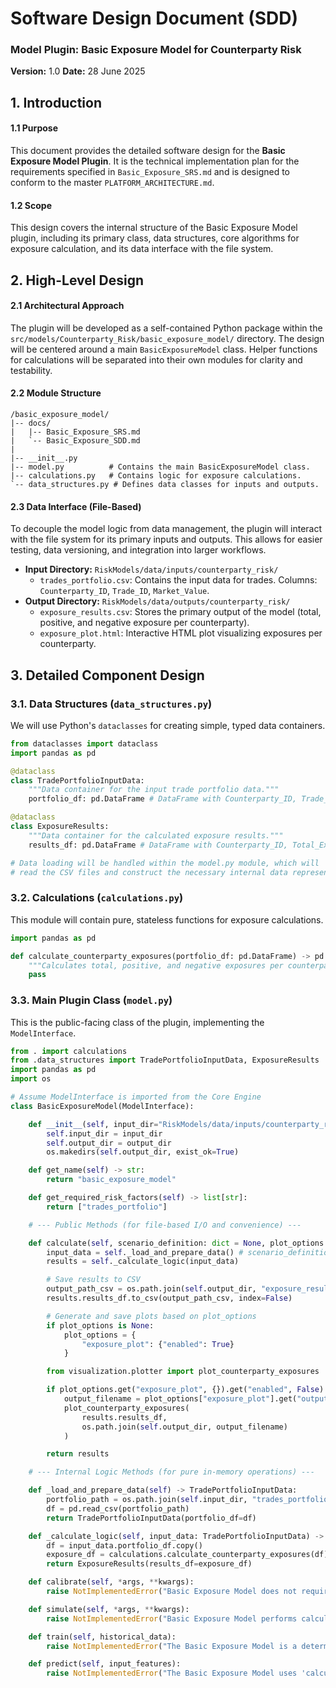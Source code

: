 # Software Design Document (SDD)
### Model Plugin: Basic Exposure Model for Counterparty Risk
**Version:** 1.0
**Date:** 28 June 2025

## 1. Introduction

#### 1.1 Purpose
This document provides the detailed software design for the **Basic Exposure Model Plugin**. It is the technical implementation plan for the requirements specified in `Basic_Exposure_SRS.md` and is designed to conform to the master `PLATFORM_ARCHITECTURE.md`.

#### 1.2 Scope
This design covers the internal structure of the Basic Exposure Model plugin, including its primary class, data structures, core algorithms for exposure calculation, and its data interface with the file system.

## 2. High-Level Design

#### 2.1 Architectural Approach
The plugin will be developed as a self-contained Python package within the `src/models/Counterparty_Risk/basic_exposure_model/` directory. The design will be centered around a main `BasicExposureModel` class. Helper functions for calculations will be separated into their own modules for clarity and testability.

#### 2.2 Module Structure
```
/basic_exposure_model/
|-- docs/
|   |-- Basic_Exposure_SRS.md
|   `-- Basic_Exposure_SDD.md
|
|-- __init__.py
|-- model.py          # Contains the main BasicExposureModel class.
|-- calculations.py   # Contains logic for exposure calculations.
`-- data_structures.py # Defines data classes for inputs and outputs.
```

#### 2.3 Data Interface (File-Based)
To decouple the model logic from data management, the plugin will interact with the file system for its primary inputs and outputs. This allows for easier testing, data versioning, and integration into larger workflows.

*   **Input Directory:** `RiskModels/data/inputs/counterparty_risk/`
    *   `trades_portfolio.csv`: Contains the input data for trades. Columns: `Counterparty_ID`, `Trade_ID`, `Market_Value`.
*   **Output Directory:** `RiskModels/data/outputs/counterparty_risk/`
    *   `exposure_results.csv`: Stores the primary output of the model (total, positive, and negative exposure per counterparty).
    *   `exposure_plot.html`: Interactive HTML plot visualizing exposures per counterparty.


## 3. Detailed Component Design

### 3.1. Data Structures (`data_structures.py`)
We will use Python's `dataclasses` for creating simple, typed data containers.

```python
from dataclasses import dataclass
import pandas as pd

@dataclass
class TradePortfolioInputData:
    """Data container for the input trade portfolio data."""
    portfolio_df: pd.DataFrame # DataFrame with Counterparty_ID, Trade_ID, Market_Value

@dataclass
class ExposureResults:
    """Data container for the calculated exposure results."""
    results_df: pd.DataFrame # DataFrame with Counterparty_ID, Total_Exposure, Positive_Exposure, Negative_Exposure

# Data loading will be handled within the model.py module, which will
# read the CSV files and construct the necessary internal data representations.
```

### 3.2. Calculations (`calculations.py`)
This module will contain pure, stateless functions for exposure calculations.

```python
import pandas as pd

def calculate_counterparty_exposures(portfolio_df: pd.DataFrame) -> pd.DataFrame:
    """Calculates total, positive, and negative exposures per counterparty."""
    pass
```

### 3.3. Main Plugin Class (`model.py`)
This is the public-facing class of the plugin, implementing the `ModelInterface`.

```python
from . import calculations
from .data_structures import TradePortfolioInputData, ExposureResults
import pandas as pd
import os

# Assume ModelInterface is imported from the Core Engine
class BasicExposureModel(ModelInterface):

    def __init__(self, input_dir="RiskModels/data/inputs/counterparty_risk", output_dir="RiskModels/data/outputs/counterparty_risk"):
        self.input_dir = input_dir
        self.output_dir = output_dir
        os.makedirs(self.output_dir, exist_ok=True)

    def get_name(self) -> str:
        return "basic_exposure_model"

    def get_required_risk_factors(self) -> list[str]:
        return ["trades_portfolio"]

    # --- Public Methods (for file-based I/O and convenience) ---

    def calculate(self, scenario_definition: dict = None, plot_options: dict = None) -> ExposureResults:
        input_data = self._load_and_prepare_data() # scenario_definition can be used for filtering/transforming data
        results = self._calculate_logic(input_data)

        # Save results to CSV
        output_path_csv = os.path.join(self.output_dir, "exposure_results.csv")
        results.results_df.to_csv(output_path_csv, index=False)

        # Generate and save plots based on plot_options
        if plot_options is None:
            plot_options = {
                "exposure_plot": {"enabled": True}
            }

        from visualization.plotter import plot_counterparty_exposures

        if plot_options.get("exposure_plot", {}).get("enabled", False):
            output_filename = plot_options["exposure_plot"].get("output_filename", "exposure_plot.html")
            plot_counterparty_exposures(
                results.results_df,
                os.path.join(self.output_dir, output_filename)
            )

        return results

    # --- Internal Logic Methods (for pure in-memory operations) ---

    def _load_and_prepare_data(self) -> TradePortfolioInputData:
        portfolio_path = os.path.join(self.input_dir, "trades_portfolio.csv")
        df = pd.read_csv(portfolio_path)
        return TradePortfolioInputData(portfolio_df=df)

    def _calculate_logic(self, input_data: TradePortfolioInputData) -> ExposureResults:
        df = input_data.portfolio_df.copy()
        exposure_df = calculations.calculate_counterparty_exposures(df)
        return ExposureResults(results_df=exposure_df)

    def calibrate(self, *args, **kwargs):
        raise NotImplementedError("Basic Exposure Model does not require calibration.")

    def simulate(self, *args, **kwargs):
        raise NotImplementedError("Basic Exposure Model performs calculations, not simulations.")

    def train(self, historical_data):
        raise NotImplementedError("The Basic Exposure Model is a deterministic model and does not require training.")

    def predict(self, input_features):
        raise NotImplementedError("The Basic Exposure Model uses 'calculate' for its primary operations, not 'predict'.")
